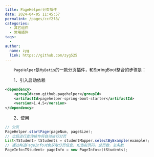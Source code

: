 ```yaml
---
title: PageHelper分页插件
date: 2024-04-05 11:45:57
permalink: /pages/ccf2f8/
categories:
  - 其它组件
  - 常用插件
tags:
  - 
author: 
  name: zyg
  link: https://github.com/zyg525
---
```

　　`PageHelper`是`MyBatis`的一款分页插件，和SpringBoot整合的步骤是：

　　1、引入启动依赖

```xml
<dependency>
    <groupId>com.github.pagehelper</groupId>
    <artifactId>pagehelper-spring-boot-starter</artifactId>
    <version>1.4.5</version>
</dependency>
```

　　2、使用

```java
// 分页
PageHelper.startPage(pageNum, pageSize);
// 之后进行查询操作将自动进行分页
List<TStudent> tStudents = studentMapper.selectByExample(example);
// 通过构造PageInfo对象获取分页信息，如当前页码，总页数，总条数
PageInfo<TStudent> pageInfo = new PageInfo<>(tStudents);
```

